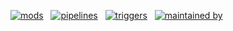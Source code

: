 [![mods](https://img.shields.io/badge/mods-30-blue)]() &nbsp;
[![pipelines](https://img.shields.io/badge/pipelines-515-blue)]() &nbsp;
[![triggers](https://img.shields.io/badge/triggers-17-blue)]() &nbsp;
[![maintained by](https://img.shields.io/badge/maintained%20by-Turbot-blue)](https://turbot.com?utm_id=gspreadme&utm_source=github&utm_medium=repo&utm_campaign=github&utm_content=readme)


